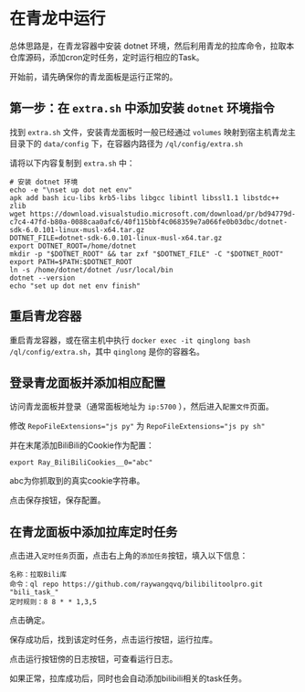 # 在青龙中运行
总体思路是，在青龙容器中安装 dotnet 环境，然后利用青龙的拉库命令，拉取本仓库源码，添加cron定时任务，定时运行相应的Task。

开始前，请先确保你的青龙面板是运行正常的。

## 第一步：在 `extra.sh` 中添加安装 `dotnet` 环境指令
找到 `extra.sh` 文件，安装青龙面板时一般已经通过 `volumes` 映射到宿主机青龙主目录下的 `data/config` 下，在容器内路径为 `/ql/config/extra.sh`

请将以下内容复制到 `extra.sh` 中：

```
# 安装 dotnet 环境
echo -e "\nset up dot net env"
apk add bash icu-libs krb5-libs libgcc libintl libssl1.1 libstdc++ zlib
wget https://download.visualstudio.microsoft.com/download/pr/bd94779d-c7c4-47fd-b80a-0088caa0afc6/40f115bbf4c068359e7a066fe0b03dbc/dotnet-sdk-6.0.101-linux-musl-x64.tar.gz
DOTNET_FILE=dotnet-sdk-6.0.101-linux-musl-x64.tar.gz
export DOTNET_ROOT=/home/dotnet
mkdir -p "$DOTNET_ROOT" && tar zxf "$DOTNET_FILE" -C "$DOTNET_ROOT"
export PATH=$PATH:$DOTNET_ROOT
ln -s /home/dotnet/dotnet /usr/local/bin
dotnet --version
echo "set up dot net env finish"
```

## 重启青龙容器
重启青龙容器，或在宿主机中执行 `docker exec -it qinglong bash /ql/config/extra.sh`，其中 `qinglong` 是你的容器名。

## 登录青龙面板并添加相应配置
访问青龙面板并登录（通常面板地址为 `ip:5700` ），然后进入`配置文件`页面。

修改 `RepoFileExtensions="js py"` 为 `RepoFileExtensions="js py sh"`

并在末尾添加BiliBili的Cookie作为配置：

```
export Ray_BiliBiliCookies__0="abc"
```

abc为你抓取到的真实cookie字符串。

点击保存按钮，保存配置。

## 在青龙面板中添加拉库定时任务
点击进入`定时任务`页面，点击右上角的`添加任务`按钮，填入以下信息：

```
名称：拉取Bili库
命令：ql repo https://github.com/raywangqvq/bilibilitoolpro.git "bili_task_"
定时规则：8 8 * * 1,3,5
```

点击确定。

保存成功后，找到该定时任务，点击运行按钮，运行拉库。

点击运行按钮傍的日志按钮，可查看运行日志。

如果正常，拉库成功后，同时也会自动添加bilibili相关的task任务。
